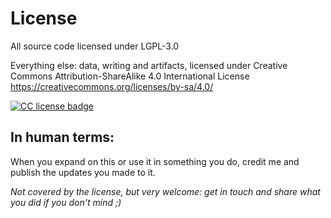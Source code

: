 # License

All source code licensed under LGPL-3.0

Everything else: data, writing and artifacts, licensed under Creative Commons Attribution-ShareAlike 4.0 International License 
https://creativecommons.org/licenses/by-sa/4.0/


[![CC license badge](https://i.creativecommons.org/l/by-sa/4.0/88x31.png)](http://creativecommons.org/licenses/by-sa/4.0/)

## In human terms: 

 When you expand on this or use it in something you do, credit me and publish the updates you made to it.

*Not covered by the license, but very welcome: get in touch and share what you did if you don't mind ;)*
